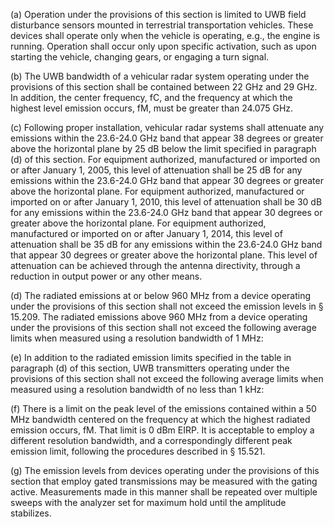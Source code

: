 (a) Operation under the provisions of this section is limited to UWB field disturbance sensors mounted in terrestrial transportation vehicles. These devices shall operate only when the vehicle is operating, e.g., the engine is running. Operation shall occur only upon specific activation, such as upon starting the vehicle, changing gears, or engaging a turn signal.

(b) The UWB bandwidth of a vehicular radar system operating under the provisions of this section shall be contained between 22 GHz and 29 GHz. In addition, the center frequency, fC, and the frequency at which the highest level emission occurs, fM, must be greater than 24.075 GHz.

(c) Following proper installation, vehicular radar systems shall attenuate any emissions within the 23.6-24.0 GHz band that appear 38 degrees or greater above the horizontal plane by 25 dB below the limit specified in paragraph (d) of this section. For equipment authorized, manufactured or imported on or after January 1, 2005, this level of attenuation shall be 25 dB for any emissions within the 23.6-24.0 GHz band that appear 30 degrees or greater above the horizontal plane. For equipment authorized, manufactured or imported on or after January 1, 2010, this level of attenuation shall be 30 dB for any emissions within the 23.6-24.0 GHz band that appear 30 degrees or greater above the horizontal plane. For equipment authorized, manufactured or imported on or after January 1, 2014, this level of attenuation shall be 35 dB for any emissions within the 23.6-24.0 GHz band that appear 30 degrees or greater above the horizontal plane. This level of attenuation can be achieved through the antenna directivity, through a reduction in output power or any other means.

(d) The radiated emissions at or below 960 MHz from a device operating under the provisions of this section shall not exceed the emission levels in § 15.209. The radiated emissions above 960 MHz from a device operating under the provisions of this section shall not exceed the following average limits when measured using a resolution bandwidth of 1 MHz:

(e) In addition to the radiated emission limits specified in the table in paragraph (d) of this section, UWB transmitters operating under the provisions of this section shall not exceed the following average limits when measured using a resolution bandwidth of no less than 1 kHz:

(f) There is a limit on the peak level of the emissions contained within a 50 MHz bandwidth centered on the frequency at which the highest radiated emission occurs, fM. That limit is 0 dBm EIRP. It is acceptable to employ a different resolution bandwidth, and a correspondingly different peak emission limit, following the procedures described in § 15.521.

(g) The emission levels from devices operating under the provisions of this section that employ gated transmissions may be measured with the gating active. Measurements made in this manner shall be repeated over multiple sweeps with the analyzer set for maximum hold until the amplitude stabilizes.

